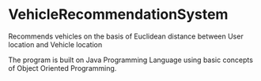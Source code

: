 # VehicleRecommendationSystem
Recommends vehicles on the basis of Euclidean distance between User location and Vehicle location

The program is built on Java Programming Language using basic concepts of Object Oriented Programming.
